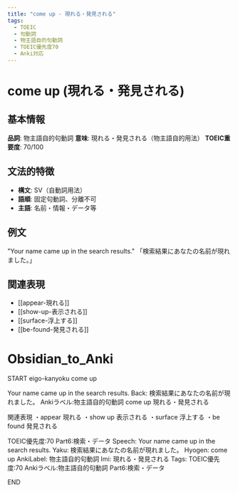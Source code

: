 ```yaml
---
title: "come up - 現れる・発見される"
tags:
  - TOEIC
  - 句動詞
  - 物主語自的句動詞
  - TOEIC優先度70
  - Anki対応
---
```


# come up (現れる・発見される)

## 基本情報
**品詞**: 物主語自的句動詞
**意味**: 現れる・発見される（物主語自的用法）
**TOEIC重要度**: 70/100

## 文法的特徴
- **構文**: SV（自動詞用法）
- **語順**: 固定句動詞、分離不可
- **主語**: 名前・情報・データ等

## 例文
"Your name came up in the search results."
「検索結果にあなたの名前が現れました。」

## 関連表現
- [[appear-現れる]]
- [[show-up-表示される]]
- [[surface-浮上する]]
- [[be-found-発見される]]

# Obsidian_to_Anki
START
eigo-kanyoku
come up

Your name came up in the search results.
Back: 
検索結果にあなたの名前が現れました。
Ankiラベル:物主語自的句動詞
come up
現れる・発見される

関連表現
・appear 現れる
・show up 表示される
・surface 浮上する
・be found 発見される

TOEIC優先度:70
Part6:検索・データ
Speech: Your name came up in the search results.
Yaku: 検索結果にあなたの名前が現れました。
Hyogen: come up
AnkiLabel: 物主語自的句動詞
Imi: 現れる・発見される
Tags: TOEIC優先度:70 Ankiラベル:物主語自的句動詞 Part6:検索・データ
<!--ID: 1753055699954-->
END 